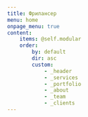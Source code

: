 ```yaml
---
title: Фрилансер
menu: home
onpage_menu: true
content:
    items: @self.modular
    order:
        by: default
        dir: asc
        custom:
            - _header
            - _services
            - _portfolio
            - _about
            - _team
            - _clients
---
```



